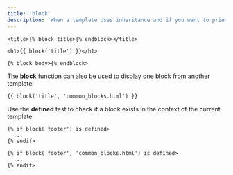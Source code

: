 ```yaml
---
title: 'block'
description: 'When a template uses inheritance and if you want to print a block multiple times, use the block function.'
---
```


```canvas {% process=false>
<title>{% block title>{% endblock></title>

<h1>{{ block('title') }}</h1>

{% block body>{% endblock>
```

The **block** function can also be used to display one block from another template:

```canvas {% process=false>
{{ block('title', 'common_blocks.html') }}
```

Use the **defined** test to check if a block exists in the context of the current template:

```canvas {% process=false>
{% if block('footer') is defined>
  ...
{% endif>

{% if block('footer', 'common_blocks.html') is defined>
  ...
{% endif>
```
